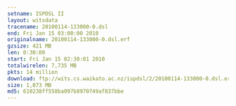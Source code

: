 ```yaml
---
setname: ISPDSL II
layout: witsdata
tracename: 20100114-133000-0.dsl
end: Fri Jan 15 03:00:00 2010
originalname: 20100114-133000-0.dsl.erf
gzsize: 421 MB
len: 0:30:00
start: Fri Jan 15 02:30:01 2010
totalwirelen: 7,735 MB
pkts: 14 million
download: ftp://wits.cs.waikato.ac.nz/ispdsl/2/20100114-133000-0.dsl.erf.gz
size: 1,073 MB
md5: 610238ff558ba097b8970749af837bbe
---
```


